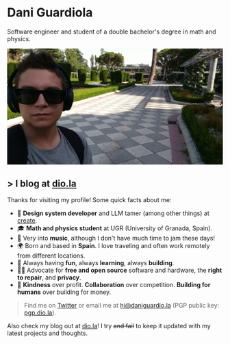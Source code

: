 # Dani Guardiola

Software engineer and student of a double bachelor's degree in math and physics.

![me](./me.webp)

## > I blog at [dio.la](https://dio.la)

Thanks for visiting my profile! Some quick facts about me:

- 🎨 **Design system developer** and LLM tamer (among other things) at [create](https://create.xyz/).
- 🎓 **Math and physics student** at UGR (University of Granada, Spain).
- 🎵 Very into **music**, although I don't have much time to jam these days!
- 🌍 Born and based in **Spain**. I love traveling and often work remotely from different locations.
- 💙 Always having **fun**, always **learning**, always **building**.
- ✊🏽 Advocate for **free and open source** software and hardware, the **right to repair**, and **privacy**.
- 🌱 **Kindness** over profit. **Collaboration** over competition. **Building for humans** over building for money.

> Find me on [Twitter](https://twitter.com/daniguardio_la) or email me at [hi@daniguardio.la](mailto:hi@daniguardio.la) (PGP public key: [pgp.dio.la](https://pgp.dio.la/)).

Also check my blog out at [dio.la](https://dio.la)! I try ~~and fail~~ to keep it updated with my latest projects and thoughts.
